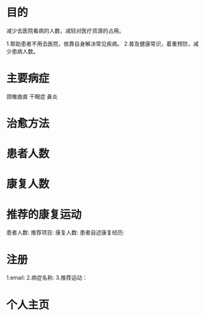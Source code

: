 # 目的

减少去医院看病的人数，减轻对医疗资源的占用。

1.帮助患者不用去医院，依靠自身解决常见疾病。
2.普及健康常识，着重预防，减少患病人数。

# 主要病症

颈椎曲直
干眼症
鼻炎

# 治愈方法



# 患者人数
# 康复人数
# 推荐的康复运动


患者人数:
推荐项目:
康复人数:
患者自述康复经历:

#  注册

1.email:
2.病症名称:
3.推荐运动：




# 个人主页






































